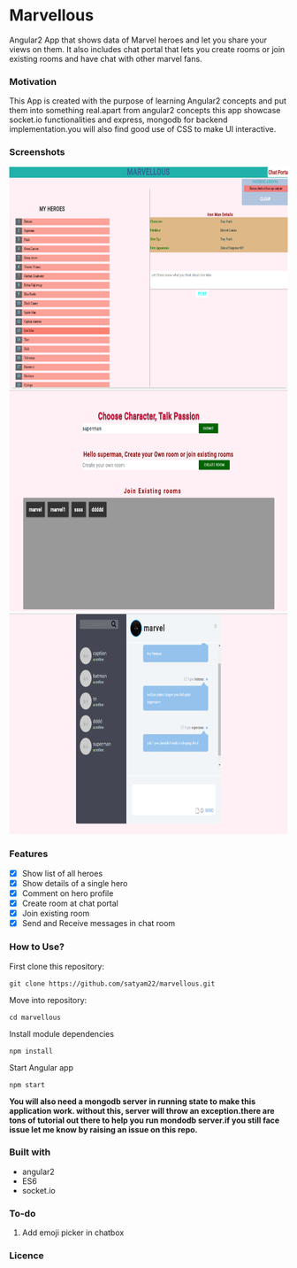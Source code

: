 # Marvellous
Angular2 App that shows data of Marvel heroes and let you share your views on them. It also includes chat portal that lets you create rooms or join existing rooms and have chat with other marvel fans.

### Motivation
This App is created with the purpose of learning Angular2 concepts and put them into something real.apart from angular2 concepts this app showcase socket.io functionalities and express, mongodb for backend implementation.you will also find good use of CSS to make UI interactive.
### Screenshots
<img src="/screenshots/marvellous_home.jpg" alt="Marvellous home page" width="100%" height="400px" /><img src="/screenshots/marvellous_chat_portal.jpg" alt="Marvellous chat portal" width="100%" height="400px" /><img src="/screenshots/marvellous_chat_room.jpg" alt="Marvellous chat room" width="100%" height="400px" />



### Features
- [x] Show list of all heroes
- [x] Show details of a single hero
- [x] Comment on hero profile
- [x] Create room at chat portal
- [x] Join existing room
- [x] Send and Receive messages in chat room
### How to Use?
First clone this repository:
```
git clone https://github.com/satyam22/marvellous.git
```
Move into repository:
```
cd marvellous
```
Install module dependencies
```
npm install
```
Start Angular app
```
npm start
```
**You will also need a mongodb server in running state to make this application work. without this, server will throw an exception.there are tons of tutorial out there to help you run mondodb server.if you still face issue let me know by raising an issue on this repo.**
### Built with
* angular2
* ES6
* socket.io

### To-do
1. Add emoji picker in chatbox 
### Licence

